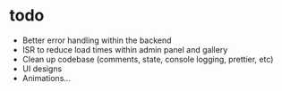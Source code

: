 # todo
- Better error handling within the backend
- ISR to reduce load times within admin panel and gallery
- Clean up codebase (comments, state, console logging, prettier, etc)
- UI designs
- Animations...
